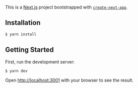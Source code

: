 This is a [Next.js](https://nextjs.org/) project bootstrapped with [`create-next-app`](https://github.com/vercel/next.js/tree/canary/packages/create-next-app).

## Installation

```bash
$ yarn install
```


## Getting Started

First, run the development server:

```bash
$ yarn dev
```

Open [http://localhost:3001](http://localhost:3001) with your browser to see the result.

